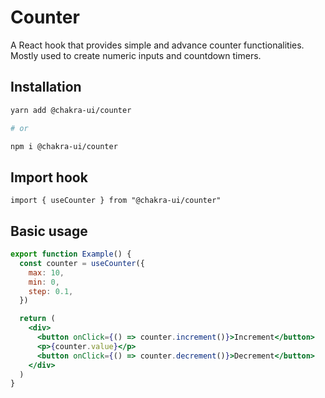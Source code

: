 # Counter

A React hook that provides simple and advance counter functionalities. Mostly
used to create numeric inputs and countdown timers.

## Installation

```sh
yarn add @chakra-ui/counter

# or

npm i @chakra-ui/counter
```

## Import hook

```tsx
import { useCounter } from "@chakra-ui/counter"
```

## Basic usage

```jsx
export function Example() {
  const counter = useCounter({
    max: 10,
    min: 0,
    step: 0.1,
  })

  return (
    <div>
      <button onClick={() => counter.increment()}>Increment</button>
      <p>{counter.value}</p>
      <button onClick={() => counter.decrement()}>Decrement</button>
    </div>
  )
}
```
